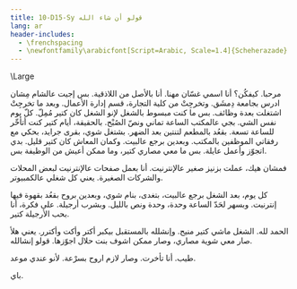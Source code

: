 ```yaml
---
title: 10-D15-Sy قولو أن شاء الله
lang: ar
header-includes:
  - \frenchspacing
  - \newfontfamily\arabicfont[Script=Arabic, Scale=1.4]{Scheherazade}
---
```


\Large

مرحبا. كيفكُن؟ أنا اسمي غسّان مهنا. أنا بالأصل من اللاذقية. بس إجيت عالشام مِشان ادرس بجامعة دِمشَق. وتخرجِتْ من كلية التجارة، قسم إدارة الأعمال. وبعد ما تخرجِتْ اشتغلت بعدة وظائف. بس ما كنت مبسوط بالشغل لإنو الشغل كان كتير مُمِلّ. كلّ يوم نفس الشي. بجي عالمكتب الساعة تماني ونصّ الصُبْح. بالحقيقة، أيام كتير كنت أتأخّر للساعة تسعة. بقعُد بالمطعم لتنتين بعد الضهر. بشتغل شوي، بقرى جرايد، بحكي مع رفقاتي الموظفين بالمكتب. وبعدين برجع عالبيت. وكمان المعاش كان كتير قليل. بدي اتجوّز وأعمل عايلة. بس ما معي مصاري كتير، وما ممكن أعيش من الوظيفة بس.

فمشان هيك، عملت بزنيز صغير عالإنترنيت. أنا بعمل صفحات عالإنترنيت لبعض المحلات والشركات الصغيرة. يعني كل شغلي عالكمبيوتر.

كل يوم، بعد الشغل برجع عالبيت، بتغدى، بنام شوي، وبعدين بروح بقعُد بقهوة فيها إنترنيت. وبسهر لحَدّ الساعة وحدة، وحدة ونص بالليل. وبشرب أرجيلة. على فكرة، أنا بحب الأرجيلة كتير.

الحمد لله. الشغل ماشي كتير منيح. وإنشلله بالمستقبل بيكبر أكتر وأكت وأكترر. يعني هلأ صار معي شوية مصاري، وصار ممكن اشوف بنت حلال اجوّزها. قولو إنشالله.

طيب. أنا تأخرت. وصار لازم اروح بسرْعة. لأنو عندي موعد.

باي.
